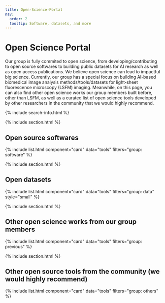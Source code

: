 ```yaml
---
title: Open-Science-Portal
nav:
  order: 2
  tooltip: Software, datasets, and more
---
```


# <i class="fas fa-tools"></i> Open Science Portal

Our group is fully commited to open science, from developing/contributing to open source softwares to building public datasets for AI research as well as open access publications. We believe open science can lead to impactful big science. Currently, our group has a special focus on building AI-based biomedical image analysis methods/tools/datasets for light-sheet fluorescence microscopy (LSFM) imaging. Meanwhile, on this page, you can also find other open science works our group members built before, other than LSFM, as well as a curated list of open science tools developed by other researchers in the community that we would highly recommend. 

{% include search-info.html %}

{% include section.html %}

## Open source softwares

{% include list.html component="card" data="tools" filters="group: software" %}

{% include section.html %}

## Open datasets

{% include list.html component="card" data="tools" filters="group: data" style="small" %}


{% include section.html %}

## Other open science works from our group members

{% include list.html component="card" data="tools" filters="group: previous" %}

{% include section.html %}

## Other open source tools from the community (we would highly recommend)

{% include list.html component="card" data="tools" filters="group: others" %}
